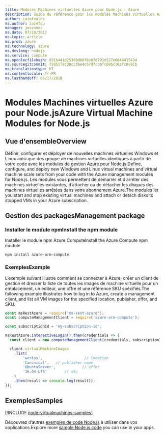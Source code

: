 ```yaml
---
title: Modules Machines virtuelles Azure pour Node.js - Azure
description: Guide de référence pour les modules Machines virtuelles Azure pour Node.js
author: iainfoulds
ms.author: iainfou
manager: jeconnoc
ms.date: 07/18/2017
ms.topic: article
ms.prod: azure
ms.technology: azure
ms.devlang: nodejs
ms.service: compute
ms.openlocfilehash: 891b441d25369db0f0a67d791d527e6644415434
ms.sourcegitcommit: 75051fec38cc3be4cb7d7cb6fc695c162fc0e91b
ms.translationtype: HT
ms.contentlocale: fr-FR
ms.lasthandoff: 05/17/2018
---
```

# <a name="azure-virtual-machine-modules-for-nodejs"></a><span data-ttu-id="f235a-103">Modules Machines virtuelles Azure pour Node.js</span><span class="sxs-lookup"><span data-stu-id="f235a-103">Azure Virtual Machine Modules for Node.js</span></span>

## <a name="overview"></a><span data-ttu-id="f235a-104">Vue d'ensemble</span><span class="sxs-lookup"><span data-stu-id="f235a-104">Overview</span></span>

<span data-ttu-id="f235a-105">Définir, configurer et déployer de nouvelles machines virtuelles Windows et Linux ainsi que des groupe de machines virtuelles identiques à partir de votre code avec les modules de gestion Azure pour Node.js.</span><span class="sxs-lookup"><span data-stu-id="f235a-105">Define, configure, and deploy new Windows and Linux virtual machines and virtual machine scale sets from your code with the Azure management modules for Node.js.</span></span> <span data-ttu-id="f235a-106">Les modules vous permettent de démarrer et d’arrêter des machines virtuelles existantes, d’attacher ou de détacher les disques des machines virtuelles arrêtées dans votre abonnement Azure.</span><span class="sxs-lookup"><span data-stu-id="f235a-106">The modules let you start and stop existing virtual machines and attach or detach disks to stopped VMs in your Azure subscription.</span></span>

## <a name="management-package"></a><span data-ttu-id="f235a-107">Gestion des packages</span><span class="sxs-lookup"><span data-stu-id="f235a-107">Management package</span></span>

### <a name="install-the-npm-module"></a><span data-ttu-id="f235a-108">Installer le module npm</span><span class="sxs-lookup"><span data-stu-id="f235a-108">Install the npm module</span></span>

<span data-ttu-id="f235a-109">Installer le module npm Azure Compute</span><span class="sxs-lookup"><span data-stu-id="f235a-109">Install the Azure Compute npm module</span></span>

```bash
npm install azure-arm-compute
```   

### <a name="example"></a><span data-ttu-id="f235a-110">Exemples</span><span class="sxs-lookup"><span data-stu-id="f235a-110">Example</span></span>

<span data-ttu-id="f235a-111">L’exemple suivant illustre comment se connecter à Azure, créer un client de gestion et dresser la liste de toutes les images de machine virtuelle pour un emplacement, un éditeur, une offre et une référence SKU spécifiés.</span><span class="sxs-lookup"><span data-stu-id="f235a-111">The following example illustrates how to log in to Azure, create a management client, and list all VM images for the specified location, publisher, offer, and SKU.</span></span>

```javascript
const msRestAzure = require('ms-rest-azure');
const computeManagementClient = require('azure-arm-compute');

const subscriptionId = 'my-subscription-id';

msRestAzure.interactiveLogin().then(credentials => {
  const client = new computeManagementClient(credentials, subscriptionId);

  client.virtualMachineImages
    .list(
        'westus',                   // location
        'Canonical',   // publisher name
        'UbuntuServer',            // offer
        '16.04-LTS'        // sku
    )
    .then(result => console.log(result));
});
```

## <a name="samples"></a><span data-ttu-id="f235a-112">Exemples</span><span class="sxs-lookup"><span data-stu-id="f235a-112">Samples</span></span>

[!INCLUDE [node-virtualmachines-samples](../docs-ref-conceptual/includes/virtualmachines-samples.md)]

<span data-ttu-id="f235a-113">Découvrez d’autres [exemples de code Node.js](https://azure.microsoft.com/resources/samples/?platform=nodejs) à utiliser dans vos applications.</span><span class="sxs-lookup"><span data-stu-id="f235a-113">Explore more [sample Node.js code](https://azure.microsoft.com/resources/samples/?platform=nodejs) you can use in your apps.</span></span>
